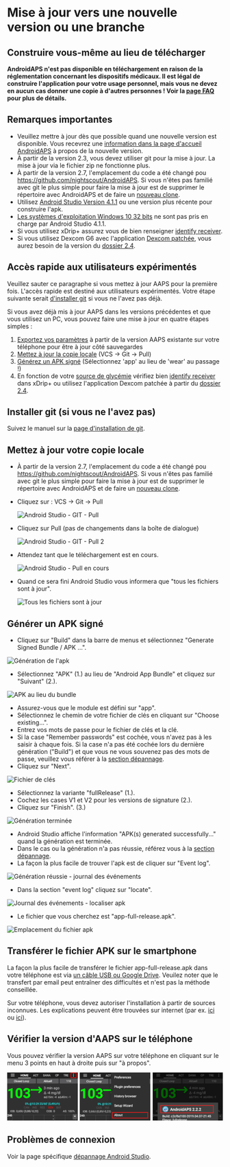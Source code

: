 # Mise à jour vers une nouvelle version ou une branche

## Construire vous-même au lieu de télécharger

**AndroidAPS n'est pas disponible en téléchargement en raison de la réglementation concernant les dispositifs médicaux. Il est légal de construire l'application pour votre usage personnel, mais vous ne devez en aucun cas donner une copie à d'autres personnes ! Voir la [page FAQ](../Getting-Started/FAQ.md) pour plus de détails.**

## Remarques importantes

* Veuillez mettre à jour dès que possible quand une nouvelle version est disponible. Vous recevrez une [information dans la page d'accueil AndroidAPS](../Installing-AndroidAPS/Releasenotes#notes-de-version) à propos de la nouvelle version.
* À partir de la version 2.3, vous devez utiliser git pour la mise à jour. La mise à jour via le fichier zip ne fonctionne plus.
* À partir de la version 2.7, l'emplacement du code a été changé pou <https://github.com/nightscout/AndroidAPS>. Si vous n'êtes pas familié avec git le plus simple pour faire la mise à jour est de supprimer le répertoire avec AndroidAPS et de faire un [nouveau clone](../Installing-AndroidAPS/Building-APK.md).
* Utilisez [Android Studio Version 4.1.1](https://developer.android.com/studio/) ou une version plus récente pour construire l'apk.
* [Les systèmes d'exploitation Windows 10 32 bits](../Installing-AndroidAPS/troubleshooting_androidstudio#impossible-de-demarrer-le-processus-daemon) ne sont pas pris en charge par Android Studio 4.1.1.
* Si vous utilisez xDrip+ assurez vous de bien renseigner [identify receiver](../Configuration/xdrip#identify-receiver).
* Si vous utilisez Dexcom G6 avec l'application [Dexcom patchée](../Hardware/DexcomG6#if-using-g6-with-patched-dexcom-app), vous aurez besoin de la version du [dossier 2.4](https://github.com/dexcomapp/dexcomapp/tree/master/2.4).

## Accès rapide aux utilisateurs expérimentés

Veuillez sauter ce paragraphe si vous mettez à jour AAPS pour la première fois. L'accès rapide est destiné aux utilisateurs expérimentés. Votre étape suivante serait [d'installer git](../Installing-AndroidAPS/git-install.rst) si vous ne l'avez pas déjà.

Si vous avez déjà mis à jour AAPS dans les versions précédentes et que vous utilisez un PC, vous pouvez faire une mise à jour en quatre étapes simples :

1. [Exportez vos paramètres](../Usage/ExportImportSettings.html#comment-exporter-les-parametres) à partir de la version AAPS existante sur votre téléphone pour être à jour côté sauvegardes
2. [Mettez à jour la copie locale](../Installing-AndroidAPS/Update-to-new-version.html#mettez-a-jour-votre-copie-locale) (VCS -> Git -> Pull)
3. [Générez un APK signé](../Installing-AndroidAPS/Update-to-new-version.html#generer-un-apk-signe) (Sélectionnez 'app' au lieu de 'wear' au passage !)
4. En fonction de votre [source de glycémie](../Configuration/BG-Source.rst) vérifiez bien [identify receiver](../Configuration/xdrip.html#identifier-le-recepteur) dans xDrip+ ou utilisez l'application Dexcom patchée à partir du [dossier 2.4](https://github.com/dexcomapp/dexcomapp/tree/master/2.4).

## Installer git (si vous ne l'avez pas)

Suivez le manuel sur la [page d'installation de git](../Installing-AndroidAPS/git-install.rst).

## Mettez à jour votre copie locale

* À partir de la version 2.7, l'emplacement du code a été changé pou <https://github.com/nightscout/AndroidAPS>. Si vous n'êtes pas familié avec git le plus simple pour faire la mise à jour est de supprimer le répertoire avec AndroidAPS et de faire un [nouveau clone](../Installing-AndroidAPS/Building-APK.md).
* Cliquez sur : VCS -> Git -> Pull
    
    ![Android Studio - GIT - Pull](../images/AndroidStudio361_Update01.png)

* Cliquez sur Pull (pas de changements dans la boîte de dialogue)
    
    ![Android Studio - GIT - Pull 2](../images/AndroidStudio361_Update02a.png)

* Attendez tant que le téléchargement est en cours.
    
    ![Android Studio - Pull en cours](../images/AndroidStudio361_Update03.png)

* Quand ce sera fini Android Studio vous informera que "tous les fichiers sont à jour".
    
    ![Tous les fichiers sont à jour](../images/AndroidStudio361_Update04.png)

## Générer un APK signé

<!--- Text is maintained in page building-apk.md --->

* Cliquez sur "Build" dans la barre de menus et sélectionnez "Generate Signed Bundle / APK ...".

![Génération de l'apk](../images/AndroidStudio361_27.png)

* Sélectionnez "APK" (1.) au lieu de "Android App Bundle" et cliquez sur "Suivant" (2.).

![APK au lieu du bundle](../images/AndroidStudio361_28.png)

* Assurez-vous que le module est défini sur "app".
* Sélectionnez le chemin de votre fichier de clés en cliquant sur "Choose existing...".
* Entrez vos mots de passe pour le fichier de clés et la clé.
* Si la case "Remember passwords" est cochée, vous n'avez pas à les saisir à chaque fois. Si la case n'a pas été cochée lors du dernière génération ("Build") et que vous ne vous souvenez pas des mots de passe, veuillez vous référer à la [section dépannage](../Installing-AndroidAPS/troubleshooting_androidstudio#certificats-perdus).
* Cliquez sur "Next".

![Fichier de clés](../images/AndroidStudio361_Update05.png)

* Sélectionnez la variante "fullRelease" (1.). 
* Cochez les cases V1 et V2 pour les versions de signature (2.).
* Cliquez sur "Finish". (3.)

![Génération terminée](../images/AndroidStudio361_32.png)

* Android Studio affiche l'information "APK(s) generated successfully..." quand la génération est terminée.
* Dans le cas ou la génération n'a pas réussie, référez vous à la [section dépannage](../Installing-AndroidAPS/troubleshooting_androidstudio.rst).
* La façon la plus facile de trouver l'apk est de cliquer sur "Event log".

![Génération réussie - journal des événements](../images/AndroidStudio361_33.png)

* Dans la section "event log" cliquez sur "locate".

![Journal des événements - localiser apk](../images/AndroidStudio361_34.png)

* Le fichier que vous cherchez est "app-full-release.apk".

![Emplacement du fichier apk](../images/AndroidStudio361_35.png)

## Transférer le fichier APK sur le smartphone

La façon la plus facile de transférer le fichier app-full-release.apk dans votre téléphone est via [un câble USB ou Google Drive](https://support.google.com/android/answer/9064445?hl=fr). Veuilez noter que le transfert par email peut entraîner des difficultés et n'est pas la méthode conseillée.

Sur votre téléphone, vous devez autoriser l'installation à partir de sources inconnues. Les explications peuvent être trouvées sur internet (par ex. [ici](https://www.expressvpn.com/de/support/vpn-setup/enable-apk-installs-android/) ou [ici](https://www.androidcentral.com/unknown-sources)).

## Vérifier la version d'AAPS sur le téléphone

Vous pouvez vérifier la version AAPS sur votre téléphone en cliquant sur le menu 3 points en haut à droite puis sur "à propos".

![Version installée d'AAPS](../images/Update_VersionCheck.png)

## Problèmes de connexion

Voir la page spécifique [dépannage Android Studio](../Installing-AndroidAPS/troubleshooting_androidstudio.rst).